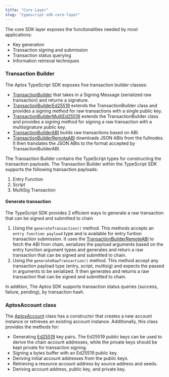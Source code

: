 ```yaml
---
title: "Core Layer"
slug: "typescript-sdk-core-layer"
---
```


The core SDK layer exposes the functionalities needed by most applications:

- Key generation
- Transaction signing and submission
- Transaction status querying
- Information retrieval techniques

### Transaction Builder

The Aptos TypeScript SDK exposes five transaction builder classes:

- [TransactionBuilder](https://aptos-labs.github.io/ts-sdk-doc/classes/TransactionBuilder.html) that takes in a Signing Message (serialized raw transaction) and returns a signature.
- [TransactionBuilderEd25519](https://aptos-labs.github.io/ts-sdk-doc/classes/TransactionBuilderEd25519.html) extends the TransactionBuilder class and provides a signing method for raw transactions with a single public key.
- [TransactionBuilderMultiEd25519](https://aptos-labs.github.io/ts-sdk-doc/classes/TransactionBuilderMultiEd25519.html) extends the TransactionBuilder class and provides a signing method for signing a raw transaction with a multisignature public key.
- [TransactionBuilderABI](https://aptos-labs.github.io/ts-sdk-doc/classes/TransactionBuilderABI.html) builds raw transactions based on ABI.
- [TransactionBuilderRemoteABI](https://aptos-labs.github.io/ts-sdk-doc/classes/TransactionBuilderRemoteABI.html) downloads JSON ABIs from the fullnodes. It then translates the JSON ABIs to the format accepted by TransactionBuilderABI.

The Transaction Builder contains the TypeScript types for constructing the transaction payloads. The Transaction Builder within the TypeScript SDK supports the following transaction payloads:

1. Entry Function
2. Script
3. MultiSig Transaction

#### Generate transaction

The TypeScript SDK provides 2 efficient ways to generate a raw transaction that can be signed and submitted to chain

1. Using the `generateTransaction()` method. This methods accepts an `entry function payload` type and is available for entry funtion transaction submission. It uses the [TransactionBuilderRemoteABI](https://aptos-labs.github.io/ts-sdk-doc/classes/TransactionBuilderRemoteABI.html) to fetch the ABI from chain, serializes the payload arguments based on the entry function argument types and generates and return a raw transaction that can be signed and submitted to chain.
2. Using the `generateRawTransaction()` method. This method accept any transaction payload type (entry, script, multisig) and expects the passed in arguments to be serialized. It then generates and returns a raw transaction that can be signed and submitted to chain.

In addition, The Aptos SDK supports transaction status queries (success, failure, pending), by transaction hash.

### AptosAccount class

The [AptosAccount](https://aptos-labs.github.io/ts-sdk-doc/classes/AptosAccount.html) class has a constructor that creates a new account instance or retrieves an existing account instance. Additionally, this class provides the methods for:

- Generating [Ed25519](https://ed25519.cr.yp.to/) key pairs. The Ed25519 public keys can be used to derive the chain account addresses, while the private keys should be kept private for transaction signing.
- Signing a bytes buffer with an Ed25519 public key.
- Deriving initial account addresses from the public keys.
- Retrieving a resource account address by source address and seeds.
- Deriving account address, public key, and private key.
